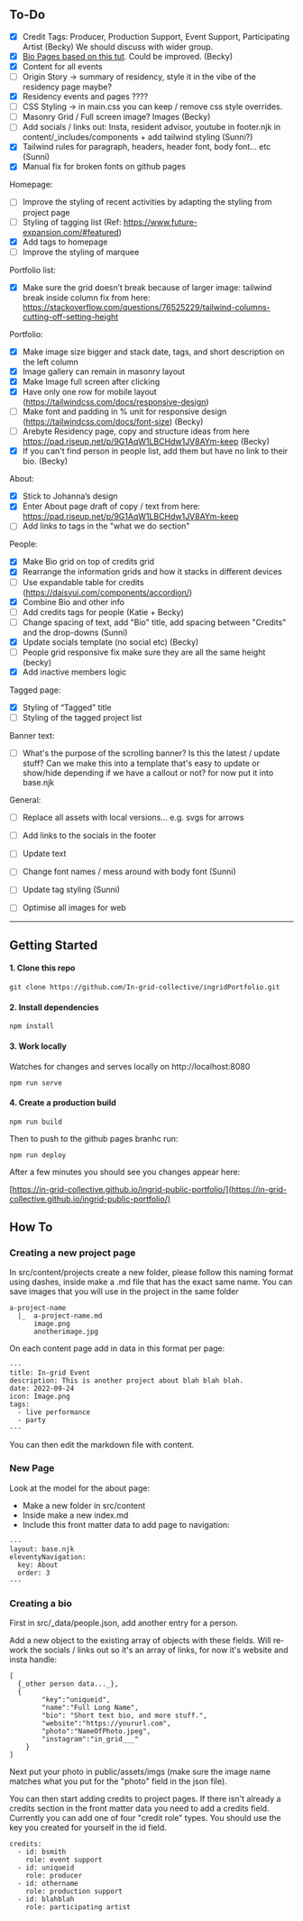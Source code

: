 ## To-Do

- [X] Credit Tags: Producer, Production Support, Event Support, Participating Artist (Becky) We should discuss with wider group.
- [X] [Bio Pages based on this tut](https://www.raymondcamden.com/2020/08/24/supporting-multiple-authors-in-an-eleventy-blog). Could be improved. (Becky)
- [X] Content for all events
- [ ] Origin Story -> summary of residency, style it in the vibe of the residency page maybe? 
- [X] Residency events and pages ???? 
- [ ] CSS Styling -> in main.css you can keep / remove css style overrides. 
- [ ] Masonry Grid / Full screen image? Images (Becky)
- [ ] Add socials / links out: Insta, resident advisor, youtube in footer.njk in content/_includes/components + add tailwind styling (Sunni?)
- [X] Tailwind rules for paragraph, headers, header font, body font... etc (Sunni)
- [X] Manual fix for broken fonts on github pages

Homepage:
- [ ] Improve the styling of recent activities by adapting the styling from project page
- [ ] Styling of tagging list (Ref: https://www.future-expansion.com/#featured)
- [X] Add tags to homepage
- [ ] Improve the styling of marquee 

Portfolio list:
- [X] Make sure the grid doesn’t break because of larger image: tailwind break inside column fix from here: https://stackoverflow.com/questions/76525229/tailwind-columns-cutting-off-setting-height

Portfolio:
- [X] Make image size bigger and stack date, tags, and short description on the left column
- [X] Image gallery can remain in masonry layout
- [X] Make Image full screen after clicking
- [X] Have only one row for mobile layout (https://tailwindcss.com/docs/responsive-design)
- [ ] Make font and padding in % unit for responsive design (https://tailwindcss.com/docs/font-size) (Becky)
- [ ] Arebyte Residency page, copy and structure ideas from here https://pad.riseup.net/p/9G1AqW1LBCHdw1JV8AYm-keep (Becky)
- [X] If you can't find person in people list, add them but have no link to their bio. (Becky)

About:
- [X] Stick to Johanna’s design 
- [X] Enter About page draft of copy / text from here: https://pad.riseup.net/p/9G1AqW1LBCHdw1JV8AYm-keep 
- [ ] Add links to tags in the "what we do section" 

People:
- [X] Make Bio grid on top of credits grid
- [X] Rearrange the information grids and how it stacks in different devices
- [ ] Use expandable table for credits (https://daisyui.com/components/accordion/)
- [X] Combine Bio and other info 
- [ ] Add credits tags for people (Katie + Becky)
- [ ] Change spacing of text, add "Bio" title, add spacing between "Credits" and the drop-downs (Sunni)
- [X] Update socials template (no social etc) (Becky)
- [ ] People grid responsive fix make sure they are all the same height (becky)
- [X] Add inactive members logic

Tagged page:
- [X] Styling of “Tagged” title
- [ ] Styling of the tagged project list

Banner text:
- [ ] What's the purpose of the scrolling banner? Is this the latest / update stuff? Can we make this into a template that's easy to update or show/hide depending if we have a callout or not? for now put it into base.njk


General:
- [ ] Replace all assets with local versions... e.g. svgs for arrows
- [ ] Add links to the socials in the footer
- [ ] Update text 
- [ ] Change font names / mess around with body font (Sunni)
- [ ] Update tag styling (Sunni)
- [ ] Optimise all images for web


---

## Getting Started


#### 1. Clone this repo

```
git clone https://github.com/In-grid-collective/ingridPortfolio.git
```

#### 2. Install dependencies

```
npm install
```

#### 3. Work locally
Watches for changes and serves locally on http://localhost:8080

```
npm run serve
```

#### 4. Create a production build

```
npm run build
```

Then to push to the github pages branhc run:

```
npm run deploy
```

After a few minutes you should see you changes appear here:

[https://in-grid-collective.github.io/ingrid-public-portfolio/](https://in-grid-collective.github.io/ingrid-public-portfolio/)



## How To


### Creating a new project page

In src/content/projects create a new folder, please follow this naming format using dashes, inside make a .md file that has the exact same name. You can save images that you will use in the project in the same folder

```
a-project-name
  |_  a-project-name.md
      image.png
      anotherimage.jpg
```

On each content page add in data in this format per page:

```
---
title: In-grid Event
description: This is another project about blah blah blah.
date: 2022-09-24
icon: Image.png
tags:
  - live performance
  - party
---
```

You can then edit the markdown file with content. 


### New Page

Look at the model for the about page:

- Make a new folder in src/content
- Inside make a new index.md
- Include this front matter data to add page to navigation:

```
---
layout: base.njk
eleventyNavigation:
  key: About
  order: 3
---
```

### Creating a bio

First in src/_data/people.json, add another entry for a person.

Add a new object to the existing array of objects with these fields. Will re-work the socials / links out so it's an array of links, for now it's website and insta handle:

```
[
  {_other person data..._},
  {
		"key":"uniqueid",
		"name":"Full Long Name",
		"bio": "Short text bio, and more stuff.",
		"website":"https://yoururl.com",
		"photo":"NameOfPhoto.jpeg",
		"instagram":"in_grid___"
	}
]

```

Next put your photo in public/assets/imgs (make sure the image name matches what you put for the "photo" field in the json file).

You can then start adding credits to project pages. If there isn't already a credits section in the front matter data you need to add a credits field. Currently you can add one of four "credit role" types. You should use the key you created for yourself in the id field. 

```
credits: 
  - id: bsmith
    role: event support
  - id: uniqueid
    role: producer
  - id: othername
    role: production support
  - id: blahblah
    role: participating artist
```



